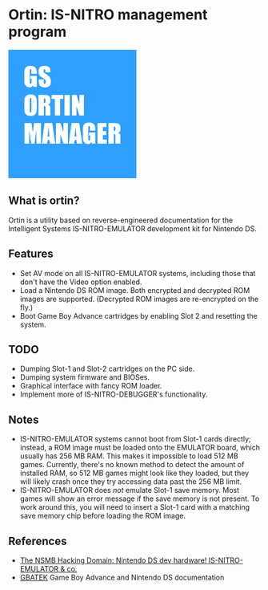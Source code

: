 # Ortin: IS-NITRO management program

![GS-ORTIN-MANAGER](res/icons/256x256/gs-ortin-manager.png)

## What is ortin?

Ortin is a utility based on reverse-engineered documentation for the
Intelligent Systems IS-NITRO-EMULATOR development kit for Nintendo DS.

## Features

* Set AV mode on all IS-NITRO-EMULATOR systems, including those that don't
  have the Video option enabled.
* Load a Nintendo DS ROM image. Both encrypted and decrypted ROM images are
  supported. (Decrypted ROM images are re-encrypted on the fly.)
* Boot Game Boy Advance cartridges by enabling Slot 2 and resetting the
  system.

## TODO

* Dumping Slot-1 and Slot-2 cartridges on the PC side.
* Dumping system firmware and BIOSes.
* Graphical interface with fancy ROM loader.
* Implement more of IS-NITRO-DEBUGGER's functionality.

## Notes

* IS-NITRO-EMULATOR systems cannot boot from Slot-1 cards directly; instead,
  a ROM image must be loaded onto the EMULATOR board, which usually has 256 MB
  RAM. This makes it impossible to load 512 MB games. Currently, there's no
  known method to detect the amount of installed RAM, so 512 MB games might
  look like they loaded, but they will likely crash once they try accessing
  data past the 256 MB limit.
* IS-NITRO-EMULATOR does *not* emulate Slot-1 save memory. Most games will
  show an error message if the save memory is not present. To work around
  this, you will need to insert a Slot-1 card with a matching save memory chip
  before loading the ROM image.

## References

* [The NSMB Hacking Domain: Nintendo DS dev hardware! IS-NITRO-EMULATOR & co.](https://nsmbhd.net/thread/4438-nintendo-ds-dev-hardware-is-nitro-emulator-and-co/)
* [GBATEK](https://problemkaputt.de/gbatek.htm) Game Boy Advance and Nintendo DS documentation
